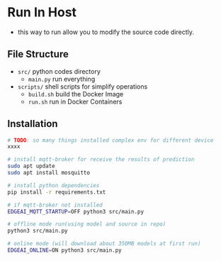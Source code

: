 # Run In Host

- this way to run allow you to modify the source code directly.

## File Structure

- `src/` python codes directory
  - `main.py` run everything
- `scripts/` shell scripts for simplify operations
  - `build.sh` build the Docker Image
  - `run.sh` run in Docker Containers

## Installation

```sh
# TODO: so many things installed complex env for different device
xxxx

# install mqtt-broker for receive the results of prediction
sudo apt update
sudo apt install mosquitto

# install python dependencies
pip install -r requirements.txt

# if mqtt-broker not installed
EDGEAI_MQTT_STARTUP=OFF python3 src/main.py

# offline mode run(using model and source in repo)
python3 src/main.py

# online mode (will download about 350MB models at first run)
EDGEAI_ONLINE=ON python3 src/main.py
```
